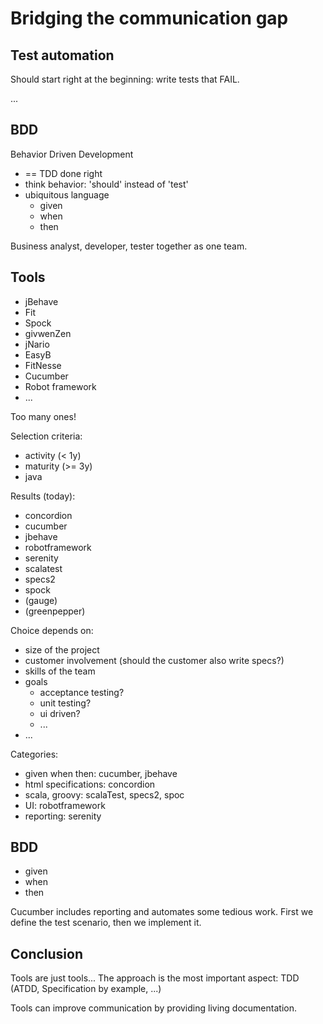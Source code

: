 # Bridging the communication gap

## Test automation
Should start right at the beginning: write tests that FAIL.

...

## BDD
Behavior Driven Development
* == TDD done right
* think behavior: 'should' instead of 'test'
* ubiquitous language
  * given <some initial context>
  * when <an event occurs>
  * then <ensure some outcomes>

Business analyst, developer, tester together as one team.

## Tools
* jBehave
* Fit
* Spock
* givwenZen
* jNario
* EasyB
* FitNesse
* Cucumber
* Robot framework
* ...

Too many ones!

Selection criteria:
* activity (< 1y)
* maturity (>= 3y)
* java

Results (today):
* concordion
* cucumber
* jbehave
* robotframework
* serenity
* scalatest
* specs2
* spock
* (gauge)
* (greenpepper)

Choice depends on:
* size of the project
* customer involvement (should the customer also write specs?)
* skills of the team
* goals
  * acceptance testing?
  * unit testing?
  * ui driven?
  * ...
* ...

Categories:
* given when then: cucumber, jbehave
* html specifications: concordion
* scala, groovy: scalaTest, specs2, spoc
* UI: robotframework
* reporting: serenity

## BDD
* given
* when
* then

Cucumber includes reporting and automates some tedious work.
First we define the test scenario, then we implement it.

## Conclusion
Tools are just tools... The approach is the most important aspect: TDD (ATDD, Specification by example, ...)

Tools can improve communication by providing living documentation.
